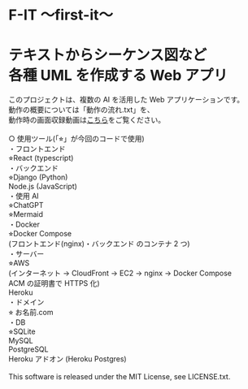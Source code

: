 # F-IT 〜first-it〜

# テキストからシーケンス図など<br>各種 UML を作成する Web アプリ

このプロジェクトは、複数の AI を活用した Web アプリケーションです。<br>
動作の概要については「動作の流れ.txt」を、<br>
動作時の画面収録動画は[こちら](https://youtu.be/07NAbAeBqbc?si=Qslk7mJXpJko63_6)をご覧ください。<br>
<br>
○ 使用ツール(「⭐︎」が今回のコードで使用)<br>
・フロントエンド<br>
⭐︎React (typescript)<br>
・バックエンド<br>
⭐︎Django (Python)<br>
Node.js (JavaScript)<br>
・使用 AI<br>
⭐︎ChatGPT<br>
⭐︎Mermaid<br>
・Docker<br>
⭐︎Docker Compose<br>
(フロントエンド(nginx)・バックエンド のコンテナ 2 つ)<br>
・サーバー<br>
⭐︎AWS<br>
(インターネット → CloudFront → EC2 → nginx → Docker Compose<br>
ACM の証明書で HTTPS 化)<br>
Heroku<br>
・ドメイン<br>
⭐︎ お名前.com<br>
・DB<br>
⭐︎SQLite<br>
MySQL<br>
PostgreSQL<br>
Heroku アドオン (Heroku Postgres)<br>
<br>
This software is released under the MIT License, see LICENSE.txt.
